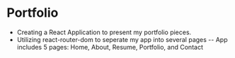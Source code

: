 # Portfolio
- Creating a React Application to present my portfolio pieces.
- Utilizing react-router-dom to seperate my app into several pages
-- App includes 5 pages: Home, About, Resume, Portfolio, and Contact
